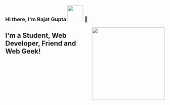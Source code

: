 ### Hi there, I'm Rajat Gupta <img src="https://media.giphy.com/media/mGcNjsfWAjY5AEZNw6/giphy.gif" width="50"> 👋

<img align='right' src="https://media2.giphy.com/media/cIn5fTcjnKhStIeAef/giphy.gif?cid=ecf05e4725657c092319094293eeba846e2e86c9c8b08ad3&rid=giphy.gif" width="230">

## I'm a Student, Web Developer, Friend and Web Geek!